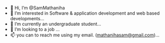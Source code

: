 - 👋 Hi, I’m @SamMathaniha
- 👀 I’m interested in Software & application development and web based developments...
- 🌱 I’m currently an undergraduate student...
- 💞️ I’m looking to a job ...
- 📫 you can to reach me using my email. (mathanihasam@gmail.com)...

<!---
SamMathaniha/SamMathaniha is a ✨ special ✨ repository because its `README.md` (this file) appears on your GitHub profile.
You can click the Preview link to take a look at your changes.
--->
